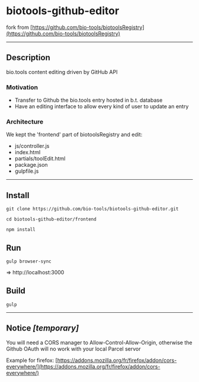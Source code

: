 # biotools-github-editor

fork from [https://github.com/bio-tools/biotoolsRegistry](https://github.com/bio-tools/biotoolsRegistry)

---

## Description

bio.tools content editing driven by GitHub API

### Motivation

- Transfer to Github the bio.tools entry hosted in b.t. database
- Have an editing interface to allow every kind of user to update an entry

### Architecture

We kept the 'frontend' part of biotoolsRegistry and edit:

- js/controller.js 
- index.html
- partials/toolEdit.html
- package.json 
- gulpfile.js

---

## Install

`git clone https://github.com/bio-tools/biotools-github-editor.git`

`cd biotools-github-editor/frontend`

`npm install`

## Run

`gulp browser-sync`

=> http://localhost:3000 

## Build

`gulp`

---

## Notice *[temporary]*

You will need a CORS manager to Allow-Control-Allow-Origin, otherwise the Github OAuth will no work with your local Parcel servor

Example for firefox: [https://addons.mozilla.org/fr/firefox/addon/cors-everywhere/](https://addons.mozilla.org/fr/firefox/addon/cors-everywhere/)


